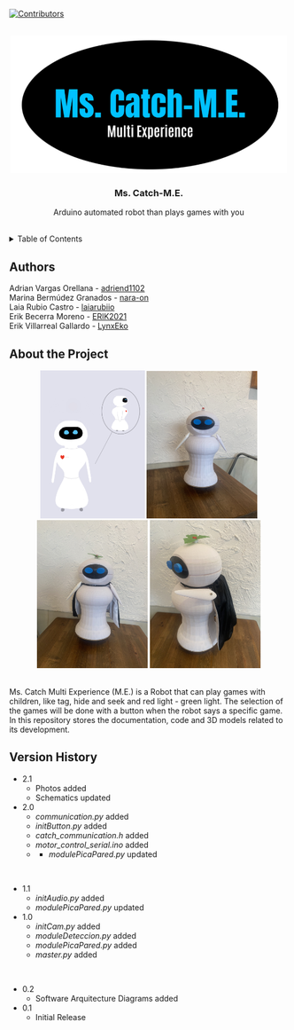 [![Contributors][contributors-shield]][contributors-url]

<br />
<div align="center">
  <img src="https://github.com/Nara-On/MsCatch-ME/blob/main/documentation/images/logoMsCatchMe.png" width="500">
  <h3 align="center">Ms. Catch-M.E.</h3>
  <p align="center">
    Arduino automated robot than plays games with you
    <br />
    <br />
</div>

<details>
  <summary>Table of Contents</summary>
  <br/>
    <li>
      <a href="#authors">Authors</a>
    </li>
    <li>
      <a href="#about-the-project">About The Project</a>
    </li>
    <li>
      <a href="#version-history">Version History</a>
    </li>
</details>


## Authors
Adrian Vargas Orellana - <a href="https://github.com/adriend1102">adriend1102</a> <br />
Marina Bermúdez Granados - <a href="https://github.com/nara-on">nara-on</a> <br />
Laia Rubio Castro - <a href="https://github.com/laiarubiio">laiarubiio</a> <br />
Erik Becerra Moreno - <a href="https://github.com/ERlK2021">ERlK2021</a><br />
Erik Villarreal Gallardo - <a href="https://github.com/LynxEko">LynxEko</a> 


## About the Project
<div align="center">
  <img src="https://github.com/Nara-On/MsCatch-ME/blob/main/documentation/images/finalDesignMsCatchME.jpeg" width="189">
  <img src="https://github.com/Nara-On/MsCatch-ME/blob/main/documentation/images/photoMsCatchME_3.JPG" width="200">
  <img src="https://github.com/Nara-On/MsCatch-ME/blob/main/documentation/images/photoMsCatchME_12.JPG" width="200">
  <img src="https://github.com/Nara-On/MsCatch-ME/blob/main/documentation/images/photoMsCatchME_11.JPG" width="200">
</div>

<br />

Ms. Catch Multi Experience (M.E.) is a Robot that can play games with children, like tag, hide and seek and red light - green light. The selection of the games will be done with a button when the robot says a specific game. In this repository stores the documentation, code and 3D models related to its development.


## Version History

* 2.1
    * Photos added
    * Schematics updated
* 2.0
    * <i>communication.py</i> added
    * <i>initButton.py</i> added
    * <i>catch_communication.h</i> added
    * <i>motor_control_serial.ino</i> added
    * * <i>modulePicaPared.py</i> updated

<br />

* 1.1
    * <i>initAudio.py</i> added
    * <i>modulePicaPared.py</i> updated
* 1.0
    * <i>initCam.py</i> added
    * <i>moduleDeteccion.py</i> added
    * <i>modulePicaPared.py</i> added
    * <i>master.py</i> added

<br />

* 0.2
    * Software Arquitecture Diagrams added
* 0.1
    * Initial Release


[contributors-shield]: https://img.shields.io/github/contributors/othneildrew/Best-README-Template.svg?style=for-the-badge
[contributors-url]: https://github.com/Nara-On/MsCatch-ME/graphs/contributors
